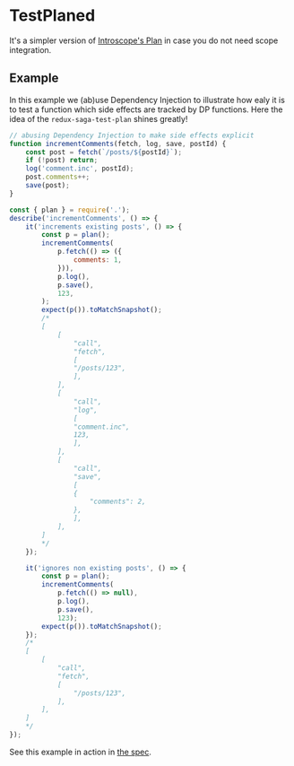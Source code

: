 # TestPlaned

It's a simpler version of [Introscope's Plan](https://github.com/peter-leonov/introscope/plan) in case you do not need scope integration.

## Example

In this example we (ab)use Dependency Injection to illustrate how ealy it is to test a function which side effects are tracked by DP functions. Here the idea of the `redux-saga-test-plan` shines greatly!

```js
// abusing Dependency Injection to make side effects explicit
function incrementComments(fetch, log, save, postId) {
    const post = fetch(`/posts/${postId}`);
    if (!post) return;
    log('comment.inc', postId);
    post.comments++;
    save(post);
}

const { plan } = require('.');
describe('incrementComments', () => {
    it('increments existing posts', () => {
        const p = plan();
        incrementComments(
            p.fetch(() => ({
                comments: 1,
            })),
            p.log(),
            p.save(),
            123,
        );
        expect(p()).toMatchSnapshot();
        /*
        [
            [
                "call",
                "fetch",
                [
                "/posts/123",
                ],
            ],
            [
                "call",
                "log",
                [
                "comment.inc",
                123,
                ],
            ],
            [
                "call",
                "save",
                [
                {
                    "comments": 2,
                },
                ],
            ],
        ]
        */
    });

    it('ignores non existing posts', () => {
        const p = plan();
        incrementComments(
            p.fetch(() => null),
            p.log(),
            p.save(),
            123);
        expect(p()).toMatchSnapshot();
    });
    /*
    [
        [
            "call",
            "fetch",
            [
                "/posts/123",
            ],
        ],
    ]
    */
});
```

See this example in action in [the spec](index.spec.js).